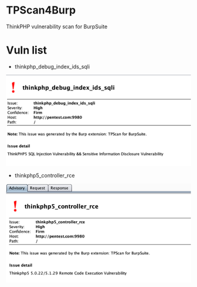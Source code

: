 # TPScan4Burp
ThinkPHP vulnerability scan for BurpSuite

# Vuln list

* thinkphp_debug_index_ids_sqli

<img src="t2.png">

* thinkphp5_controller_rce

<img src="t1.png">
